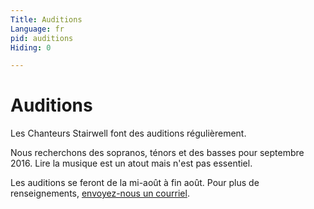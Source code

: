 ```yaml
---
Title: Auditions
Language: fr
pid: auditions
Hiding: 0

---
```


# Auditions

Les Chanteurs Stairwell font des auditions régulièrement.

Nous recherchons des sopranos, ténors et des basses pour septembre 2016. 
Lire la musique est un atout mais n'est pas essentiel.

Les auditions se feront de la mi-août à fin août.
Pour plus de renseignements, [envoyez-nous un courriel](mailto:info@stairwellcarollers.com).
